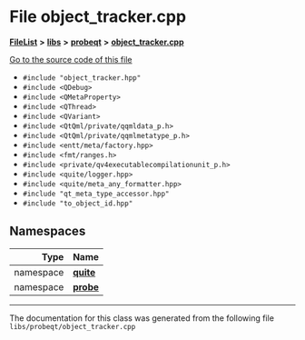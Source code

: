 

# File object\_tracker.cpp



[**FileList**](files.md) **>** [**libs**](dir_6719ab1f1f7655efc2fa43f7eb574fd1.md) **>** [**probeqt**](dir_22ab9f3959c1273824a5221c73ee839d.md) **>** [**object\_tracker.cpp**](object__tracker_8cpp.md)

[Go to the source code of this file](object__tracker_8cpp_source.md)



* `#include "object_tracker.hpp"`
* `#include <QDebug>`
* `#include <QMetaProperty>`
* `#include <QThread>`
* `#include <QVariant>`
* `#include <QtQml/private/qqmldata_p.h>`
* `#include <QtQml/private/qqmlmetatype_p.h>`
* `#include <entt/meta/factory.hpp>`
* `#include <fmt/ranges.h>`
* `#include <private/qv4executablecompilationunit_p.h>`
* `#include <quite/logger.hpp>`
* `#include <quite/meta_any_formatter.hpp>`
* `#include "qt_meta_type_accessor.hpp"`
* `#include "to_object_id.hpp"`













## Namespaces

| Type | Name |
| ---: | :--- |
| namespace | [**quite**](namespacequite.md) <br> |
| namespace | [**probe**](namespacequite_1_1probe.md) <br> |





















































------------------------------
The documentation for this class was generated from the following file `libs/probeqt/object_tracker.cpp`

